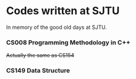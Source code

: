 # Codes written at SJTU
  In memory of the good old days at SJTU.
  


### CS008 Programming Methodology in C++  
~~Actually the same as CS154~~  



### CS149 Data Structure
